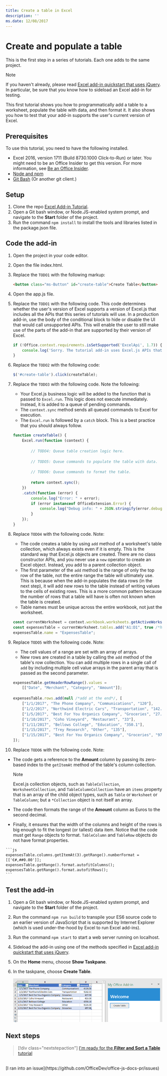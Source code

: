 ```yaml
---
title: Create a table in Excel
description: ''
ms.date: 12/08/2017 
---
```



# Create and populate a table

This is the first step in a series of tutorials. Each one adds to the same project. 

> [!NOTE]
> If you haven't already, please read [Excel add-in quickstart that uses jQuery](../quickstarts/excel-quickstart-jquery.md). In particular, be sure that you know how to sideload an Excel add-in for testing.

This first tutorial shows you how to programmatically add a table to a worksheet, populate the table with data, and then format it. It also shows you how to test that your add-in supports the user's current version of Excel.


## Prerequisites

To use this tutorial, you need to have the following installed. 

- Excel 2016, version 1711 (Build 8730.1000 Click-to-Run) or later. You might need to be an Office Insider to get this version. For more information, see [Be an Office Insider](https://products.office.com/en-us/office-insider?tab=tab-1).
- [Node and npm](https://nodejs.org/en/) 
- [Git Bash](https://git-scm.com/downloads) (Or another git client.)

## Setup

1. Clone the repo [Excel Add-in Tutorial](https://github.com/OfficeDev/Excel-Add-in-Tutorial).
2. Open a Git bash window, or Node.JS-enabled system prompt, and navigate to the **Start** folder of the project.
3. Run the command `npm install` to install the tools and libraries listed in the package.json file. 

## Code the add-in

1. Open the project in your code editor. 
2. Open the file index.html.
3. Replace the `TODO1` with the following markup:

    ```html
    <button class="ms-Button" id="create-table">Create Table</button>
    ```

4. Open the app.js file.
5. Replace the `TODO1` with the following code. This code determines whether the user's version of Excel supports a version of Excel.js that includes all the APIs that this series of tutorials will use. In a production add-in, use the body of the conditional block to hide or disable the UI that would call unsupported APIs. This will enable the user to still make use of the parts of the add-in that are supported by their version of Excel.

    ```js
    if (!Office.context.requirements.isSetSupported('ExcelApi', 1.7)) {
        console.log('Sorry. The tutorial add-in uses Excel.js APIs that are not available in your version of Office.');
    } 
    ```

6. Replace the `TODO2` with the following code:

    ```js
    $('#create-table').click(createTable);
    ```

7. Replace the `TODO3` with the following code. Note the following:
   - Your Excel.js business logic will be added to the function that is passed to `Excel.run`. This logic does not execute immediately. Instead, it is added to a queue of pending commands.
   - The `context.sync` method sends all queued commands to Excel for execution.
   - The `Excel.run` is followed by a `catch` block. This is a best practice that you should always follow. 

    ```js
    function createTable() {
        Excel.run(function (context) {
            
            // TODO4: Queue table creation logic here.

            // TODO5: Queue commands to populate the table with data.

            // TODO6: Queue commands to format the table.

            return context.sync();
        })
        .catch(function (error) {
            console.log("Error: " + error);
            if (error instanceof OfficeExtension.Error) {
                console.log("Debug info: " + JSON.stringify(error.debugInfo));
            }
        });
    }
    ``` 

8. Replace `TODO4` with the following code. Note:
   - The code creates a table by using `add` method of a worksheet's table collection, which always exists even if it is empty. This is the standard way that Excel.js objects are created. There are no class constructor APIs, and you never use a `new` operator to create an Excel object. Instead, you add to a parent collection object. 
   - The first parameter of the `add` method is the range of only the top row of the table, not the entire range the table will ultimately use. This is because when the add-in populates the data rows (in the next step), it will add new rows to the table instead of writing values to the cells of existing rows. This is a more common pattern because the number of rows that a table will have is often not known when the table is created. 
   - Table names must be unique across the entire workbook, not just the worksheet.

    ```js
    const currentWorksheet = context.workbook.worksheets.getActiveWorksheet();
    const expensesTable = currentWorksheet.tables.add("A1:D1", true /*hasHeaders*/);
    expensesTable.name = "ExpensesTable";
    ``` 

9. Replace `TODO5` with the following code. Note:
   - The cell values of a range are set with an array of arrays.
   - New rows are created in a table by calling the `add` method of the table's row collection. You can add multiple rows in a single call of `add` by including multiple cell value arrays in the parent array that is passed as the second parameter.

    ```js
    expensesTable.getHeaderRowRange().values = 
        [["Date", "Merchant", "Category", "Amount"]];

    expensesTable.rows.add(null /*add at the end*/, [
        ["1/1/2017", "The Phone Company", "Communications", "120"],
        ["1/2/2017", "Northwind Electric Cars", "Transportation", "142.33"],
        ["1/5/2017", "Best For You Organics Company", "Groceries", "27.9"],
        ["1/10/2017", "Coho Vineyard", "Restaurant", "33"],
        ["1/11/2017", "Bellows College", "Education", "350.1"],
        ["1/15/2017", "Trey Research", "Other", "135"],
        ["1/15/2017", "Best For You Organics Company", "Groceries", "97.88"]
    ]);
    ``` 

10. Replace `TODO6` with the following code. Note:
   - The code gets a reference to the **Amount** column by passing its zero-based index to the `getItemAt` method of the table's column collection. 

     > [!NOTE]
     > Excel.js collection objects, such as `TableCollection`, `WorksheetCollection`, and `TableColumnCollection` have an `items` property that is an array of the child object types, such as `Table` or `Worksheet` or `TableColumn`; but a `*Collection` object is not itself an array.

   - The code then formats the range of the **Amount** column as Euros to the second decimal. 
   - Finally, it ensures that the width of the columns and height of the rows is big enough to fit the longest (or tallest) data item. Notice that the code must get `Range` objects to format. `TableColumn` and `TableRow` objects do not have format properties.

    ```js
    expensesTable.columns.getItemAt(3).getRange().numberFormat = [['€#,##0.00']];
    expensesTable.getRange().format.autofitColumns();
    expensesTable.getRange().format.autofitRows();
    ``` 

## Test the add-in

1. Open a Git bash window, or Node.JS-enabled system prompt, and navigate to the **Start** folder of the project.
3. Run the command `npm run build` to transpile your ES6 source code to an earlier version of JavaScript that is supported by Internet Explorer (which is used under-the-hood by Excel to run Excel add-ins).
4. Run the command `npm start` to start a web server running on localhost.   
5. Sideload the add-in using one of the methods specified in [Excel add-in quickstart that uses jQuery](../quickstarts/excel-quickstart-jquery.md).
6. On the **Home** menu, choose **Show Taskpane**.
7. In the taskpane, choose **Create Table**.

    ![Excel tutorial - Create Table](../images/excel-tutorial-create-table.png)


## Next steps

> [!div class="nextstepaction"]
> [I'm ready for the <b>Filter and Sort a Table</b> tutorial](excel-tutorial-filter-and-sort-table.md)

<br />
[I ran into an issue](https://github.com/OfficeDev/office-js-docs-pr/issues)
